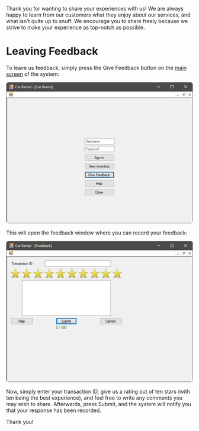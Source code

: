 Thank you for wanting to share your experiences with us! We are always happy to learn from our customers what they enjoy about our services, and what isn't quite up to snuff. We encourage you to share freely because we strive to make your experience as top-notch as possible.

# Leaving Feedback
To leave us feedback, simply press the Give Feedback button on the [main screen](gs.md) of the system:

![Give Feedback Button](FeedbackButton.png)

This will open the feedback window where you can record your feedback:

![Feedback](Feedback.png)

Now, simply enter your transaction ID, give us a rating out of ten stars (with ten being the best experience), and feel free to write any comments you may wish to share. Afterwards, press Submit, and the system will notify you that your response has been recorded.

Thank you!
